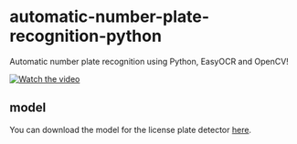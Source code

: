 # automatic-number-plate-recognition-python

Automatic number plate recognition using Python, EasyOCR and OpenCV!

[![Watch the video](https://img.youtube.com/vi/73REqZM1Fy0/0.jpg)](https://www.youtube.com/watch?v=73REqZM1Fy0)

## model

You can download the model for the license plate detector [here](https://github.com/computervisioneng/yolo-license-plate-detection).
